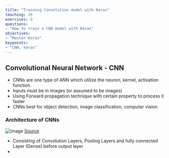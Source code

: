 ```yaml
---
title: "Training Convolution model with Keras"
teaching: 20
exercises: 0
questions:
- "How to train a CNN model with Keras"
objectives:
- "Master Keras"
keypoints:
- "CNN, keras"
---
```

## Convolutional Neural Network - CNN


- CNNs are one type of ANN which utilize the neuron, kernel, activation function.
- Inputs must be in images (or assumed to be images)
- Using Forward propagation technique with certain property to process it faster
- CNNs best for object detection, image classification, computer vision

### Architecture of CNNs


![image](https://user-images.githubusercontent.com/43855029/129609166-4589ffb7-eb89-403b-acfd-fe5c015b3cc7.png)
[Source](https://towardsdatascience.com/a-comprehensive-guide-to-convolutional-neural-networks-the-eli5-way-3bd2b1164a53)

- Consisting of Convolution Layers, Pooling Layers and fully connected Layer (Dense) before output layer
- 

